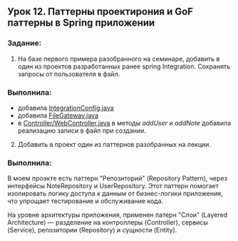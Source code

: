 ## Урок 12. Паттерны проектирония и GoF паттерны в Spring приложении

### Задание:

1. На базе первого примера разобранного на семинаре, добавить в один из проектов разработанных ранее spring Integration. Сохранять запросы от пользователя в файл.

### Выполнила:

- добавила [IntegrationConfig.java](Notes/src/main/java/com/geekbrains/bev0802/notes/Configuration/IntegrationConfig.java)
- добавила [FileGateway.java](Notes/src/main/java/com/geekbrains/bev0802/notes/servises/FileGateway.java)
- в [Controller/WebController.java](Notes/src/main/java/com/geekbrains/bev0802/notes/Controller/WebController.java) в методы _addUser_ и _addNote_ добавила реализацию записи в файл при создании.

2. Добавить в проект один из паттернов разобранных на лекции.

### Выполнила:

В моем проэкте есть паттерн "Репозиторий" (Repository Pattern), через интерфейсы NoteRepository и UserRepository. Этот паттерн помогает изолировать логику доступа к данным от бизнес-логики приложения, что упрощает тестирование и обслуживание кода.

На уровне архитектуры приложения, применен патерн "Слои" (Layered Architecture) — разделение на контроллеры (Controller), сервисы (Service), репозитории (Repository) и сущности (Entity).
